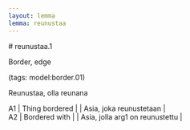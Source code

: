 ```yaml
---
layout: lemma
lemma: reunustaa
---
```


<div class="sense">
# <span class="sensename">reunustaa.1</span>

<span class="description">Border, edge</span>

(tags: model:border.01)

<span class="description">Reunustaa, olla reunana</span>

A1 | Thing bordered |   | Asia, joka reunustetaan |  
A2 | Bordered with |   | Asia, jolla arg1 on reunustettu |  

</div>

